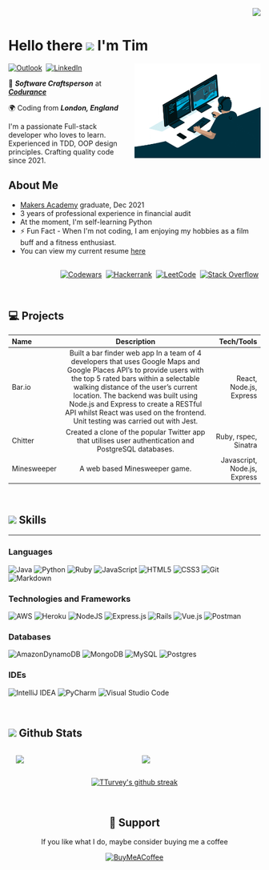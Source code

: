 <div align="right">

  ![](https://komarev.com/ghpvc/?username=tturvey&style=for-the-badge)
</div>

<div align="left">
  <h1>
    <p style="justify-content: space-between; margin: 0px;">
      <b>Hello there </b>
      <img src="https://media.giphy.com/media/hvRJCLFzcasrR4ia7z/giphy.gif" width="35">
      <b>I'm Tim </b>
    </p>
  </h1>
</div>

<img src="./images/working.gif" align="right" style="width:50%; margin-left:10px;">

<div align="left" style="margin-bottom:20px; margin-right:20px;">

  [![Outlook](https://img.shields.io/badge/Microsoft_Outlook-0078D4?style=for-the-badge&logo=microsoft-outlook&logoColor=white)](mailto:tim.turvey@outlook.com)&nbsp;
  [![LinkedIn](https://img.shields.io/badge/linkedin-%230077B5.svg?style=for-the-badge&logo=linkedin&logoColor=white)](https://www.linkedin.com/in/timturvey)&nbsp;

  💼 <b><i>Software Craftsperson</i></b> at
  <a href="https://www.codurance.com/">
    <b><i>Codurance</i></b>
  </a>

  🌍 Coding from <b><i>London, England</i></b>

  I'm a passionate Full-stack developer who loves to learn. Experienced in TDD, OOP design principles. Crafting quality code since 2021.
</div>

<div align="left" style="margin-bottom:30px; margin-right:20px;">
  <h2>
    <b> About Me </b>
  </h2>

  - <a href="https://makers.tech/">Makers Academy</a> graduate, Dec 2021
  - 3 years of professional experience in financial audit
  - At the moment, I'm self-learning Python
  - ⚡ Fun Fact - When I'm not coding, I am enjoying my hobbies as a film buff and a fitness enthusiast.
  - You can view my current resume [here](resume.pdf)
</div>

<div align="right">

  [![Codewars](https://img.shields.io/badge/Codewars-B1361E?style=for-the-badge&logo=codewars&logoColor=grey)](https://www.codewars.com/users/TTurvey)&nbsp;
  [![Hackerrank](https://img.shields.io/badge/-Hackerrank-2EC866?style=for-the-badge&logo=HackerRank&logoColor=white)](https://www.hackerrank.com/tturvey)&nbsp;
  [![LeetCode](https://img.shields.io/badge/LeetCode-000000?style=for-the-badge&logo=LeetCode&logoColor=#d16c06)](https://leetcode.com/TTurvey/)&nbsp;
  [![Stack Overflow](https://img.shields.io/badge/-Stackoverflow-FE7A16?style=for-the-badge&logo=stack-overflow&logoColor=white)](https://stackoverflow.com/users/16609034/tim-turvey)&nbsp;
</div>

<div align=left style="margin-top:60px">
  <h2>
    <b>💻 Projects</b>
  </h2>
</div>

| Name        | Description | Tech/Tools     |
| :---        |    :----:   |          ---: |
| Bar.io      | Built a bar finder web app In a team of 4 developers that uses Google Maps and Google Places API’s to provide users with the top 5 rated bars within a selectable walking distance of the user’s current location. The backend was built using Node.js and Express to create a RESTful API whilst React was used on the frontend. Unit testing was carried out with Jest.        | React, Node.js, Express          |
| Chitter     | Created a clone of the popular Twitter app that utilises user authentication and PostgreSQL databases.        | Ruby, rspec, Sinatra             |
| Minesweeper | A web based Minesweeper game.        | Javascript, Node.js, Express     |



<div align=left style="margin-top:60px">
  <h2>
    <img src="https://media2.giphy.com/media/QssGEmpkyEOhBCb7e1/giphy.gif?cid=ecf05e47a0n3gi1bfqntqmob8g9aid1oyj2wr3ds3mg700bl&rid=giphy.gif" width ="25">
    <b> Skills</b>
  </h2>
</div>

---

### **Languages**
![Java](https://img.shields.io/badge/java-%23ED8B00.svg?style=for-the-badge&logo=java&logoColor=white)
![Python](https://img.shields.io/badge/python-3670A0?style=for-the-badge&logo=python&logoColor=ffdd54)
![Ruby](https://img.shields.io/badge/ruby-%23CC342D.svg?style=for-the-badge&logo=ruby&logoColor=white)
![JavaScript](https://img.shields.io/badge/javascript-%23323330.svg?style=for-the-badge&logo=javascript&logoColor=%23F7DF1E)
![HTML5](https://img.shields.io/badge/html5-%23E34F26.svg?style=for-the-badge&logo=html5&logoColor=white)
![CSS3](https://img.shields.io/badge/css3-%231572B6.svg?style=for-the-badge&logo=css3&logoColor=white)
![Git](https://img.shields.io/badge/git-%23F05033.svg?style=for-the-badge&logo=git&logoColor=white)
![Markdown](https://img.shields.io/badge/markdown-%23000000.svg?style=for-the-badge&logo=markdown&logoColor=white)



### **Technologies and Frameworks**
![AWS](https://img.shields.io/badge/AWS-%23FF9900.svg?style=for-the-badge&logo=amazon-aws&logoColor=white)
![Heroku](https://img.shields.io/badge/heroku-%23430098.svg?style=for-the-badge&logo=heroku&logoColor=white)
![NodeJS](https://img.shields.io/badge/node.js-6DA55F?style=for-the-badge&logo=node.js&logoColor=white)
![Express.js](https://img.shields.io/badge/express.js-%23404d59.svg?style=for-the-badge&logo=express&logoColor=%2361DAFB)
![Rails](https://img.shields.io/badge/rails-%23CC0000.svg?style=for-the-badge&logo=ruby-on-rails&logoColor=white)
![Vue.js](https://img.shields.io/badge/vuejs-%2335495e.svg?style=for-the-badge&logo=vuedotjs&logoColor=%234FC08D)
![Postman](https://img.shields.io/badge/Postman-FF6C37?style=for-the-badge&logo=postman&logoColor=white)

### **Databases**
![AmazonDynamoDB](https://img.shields.io/badge/Amazon%20DynamoDB-4053D6?style=for-the-badge&logo=Amazon%20DynamoDB&logoColor=white)
![MongoDB](https://img.shields.io/badge/MongoDB-%234ea94b.svg?style=for-the-badge&logo=mongodb&logoColor=white)
![MySQL](https://img.shields.io/badge/mysql-%2300f.svg?style=for-the-badge&logo=mysql&logoColor=white)
![Postgres](https://img.shields.io/badge/postgres-%23316192.svg?style=for-the-badge&logo=postgresql&logoColor=white)

### **IDEs**
![IntelliJ IDEA](https://img.shields.io/badge/IntelliJIDEA-000000.svg?style=for-the-badge&logo=intellij-idea&logoColor=white)
![PyCharm](https://img.shields.io/badge/pycharm-143?style=for-the-badge&logo=pycharm&logoColor=black&color=black&labelColor=green)
![Visual Studio Code](https://img.shields.io/badge/Visual%20Studio%20Code-0078d7.svg?style=for-the-badge&logo=visual-studio-code&logoColor=white)



<div align="left" style="margin-top:60px">
  <h2> 
    <img src="https://media.giphy.com/media/iY8CRBdQXODJSCERIr/giphy.gif" width="35"/>
    <b> Github Stats</b>
  </h2>
</div>

<div style="display: flex; flex-direction: row;">
  <img class="img" width="50%" height="auto" style="padding:15px;" src="https://github-readme-stats.vercel.app/api/top-langs/?username=tturvey&layout=compact&theme=noctis_minimus"/>
  <img class="img" width="50%" height="auto" style="padding:15px;" src="https://github-readme-stats.vercel.app/api?username=tturvey&show_icons=true&theme=noctis_minimus"/> 
</div>

<div align="center">

  [![TTurvey's github streak](https://github-readme-streak-stats.herokuapp.com/?user=tturvey&theme=merko)](https://github.com/DenverCoder1/github-readme-streak-stats)
</div>

<div align=center style="margin-top:60px">
  <h2>
    <b>🙏 Support</b>
  </h2>
</div>

<div align=center>

  If you like what I do, maybe consider buying me a coffee 
  
  [![BuyMeACoffee](https://img.shields.io/badge/Buy%20Me%20a%20Coffee-ffdd00?style=for-the-badge&logo=buy-me-a-coffee&logoColor=black)](https://www.buymeacoffee.com/tturvey)
</div
